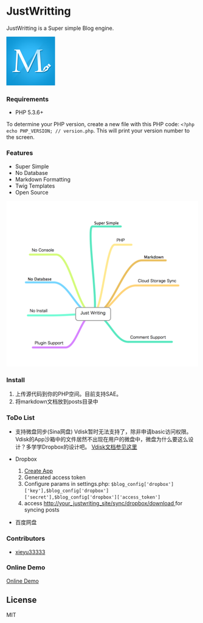 JustWritting
============

JustWritting is a Super simple Blog engine.

![](docs/logo_128x128.png)

### Requirements

- PHP 5.3.6+

To determine your PHP version, create a new file with this PHP code: `<?php echo PHP_VERSION; // version.php`. This will print your version number to the screen.

### Features

- Super Simple
- No Database
- Markdown Formatting
- Twig Templates
- Open Source

![](docs/feature-v1.png)

### Install

1. 上传源代码到你的PHP空间。目前支持SAE。
2. 将markdown文档放到posts目录中

### ToDo List

- 支持微盘同步(Sina网盘) 
Vdisk暂时无法支持了，除非申请basic访问权限。Vdisk的App沙箱中的文件居然不出现在用户的微盘中，微盘为什么要这么设计？多学学Dropbox的设计吧。
[Vdisk文档参见这里](http://vdisk.weibo.com/developers/index.php?module=api&action=rights#space)

- Dropbox

    1. [ Create App ](https://www.dropbox.com/developers/apps)
    1. Generated access token
    1. Configure params in settings.php: `$blog_config['dropbox']['key'],$blog_config['dropbox']['secret'],$blog_config['dropbox']['access_token']`
    1. access [http://your_justwriting_site/sync/dropbox/download ](http://your_justwriting_site/sync/dropbox/download ) for syncing posts

- 百度网盘


### Contributors

- [xieyu33333](https://github.com/xieyu33333)

### Online Demo

[Online Demo](http://justwriting.sinaapp.com/)

## License

MIT